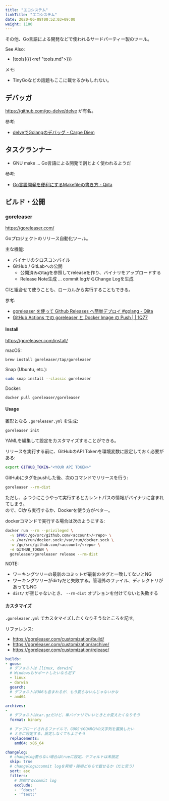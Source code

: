 ```yaml
---
title: "エコシステム"
linkTitle: "エコシステム"
date: 2020-06-08T00:52:03+09:00
weight: 1100
---
```


その他、Go言語による開発などで使われるサードパーティー製のツール。

See Also:

- [tools]({{<ref "tools.md">}})

メモ:

- TinyGoなどの話題もここに載せるかもしれない。

## デバッガ

https://github.com/go-delve/delve が有名。

参考:

- [delveでGolangのデバッグ - Carpe Diem](https://christina04.hatenablog.com/entry/2017/07/16/094140)

## タスクランナー

- GNU make ... Go言語による開発で割とよく使われるようだ

参考:

- [Go言語開発を便利にするMakefileの書き方 - Qiita](https://qiita.com/yoskeoka/items/317a3afab370155b3ae8)

## ビルド・公開
### goreleaser

https://goreleaser.com/

Goプロジェクトのリリース自動化ツール。

主な機能:

- バイナリのクロスコンパイル
- GitHub / GitLabへの公開
  - 公開済みのtagを参照してreleaseを作り、バイナリをアップロードする
  - Release Note生成 ... commit logからChange Logを生成

CIと組合せて使うことも、ローカルから実行することもできる。

参考:

- [goreleaser を使って Github Releases へ簡単デプロイ #golang - Qiita](https://qiita.com/ynozue/items/f939cff562ec782b33f0)
- [GitHub Actions での goreleaser と Docker Image の Push | | 1Q77](https://blog.1q77.com/2020/04/github-actions-goreleaser-docker-image-push/)

#### Install

https://goreleaser.com/install/

macOS:

```sh
brew install goreleaser/tap/goreleaser
```

Snap (Ubuntu, etc.):

```sh
sudo snap install --classic goreleaser
```

Docker:

```sh
docker pull goreleaser/goreleaser
```

#### Usage

雛形となる `.goreleaser.yml` を生成:

```sh
goreleaser init
```

YAMLを編集して設定をカスタマイズすることができる。

リリースを実行する前に、GitHubのAPI Tokenを環境変数に設定しておく必要がある:

```sh
export GITHUB_TOKEN="<YOUR API TOKEN>"
```

GitHubにタグをpushした後、次のコマンドでリリースを行う:

```sh
goreleaser --rm-dist
```

ただし、ふつうにこうやって実行するとカレントパスの情報がバイナリに含まれてしまう。  
ので、CIから実行するか、Dockerを使う方がベター。

dockerコマンドで実行する場合は次のようにする:

```sh
docker run --rm --privileged \
  -v $PWD:/go/src/github.com/<account>/<repo> \
  -v /var/run/docker.sock:/var/run/docker.sock \
  -w /go/src/github.com/<account>/<repo> \
  -e GITHUB_TOKEN \
  goreleaser/goreleaser release --rm-dist
```

NOTE:

- ワーキングツリーの最新のコミットが最新のタグと一致してないとNG
- ワーキングツリーがdirtyだと失敗する。管理外のファイル、ディレクトリがあってもNG
- `dist/` が空じゃないとき、 `--rm-dist` オプションを付けてないと失敗する

#### カスタマイズ

`.goreleaser.yml` でカスタマイズしたくなりそうなところを記す。

リファレンス:

- https://goreleaser.com/customization/build/
- https://goreleaser.com/customization/archive/
- https://goreleaser.com/customization/release/

```YAML
builds:
- goos:
  # デフォルトは [linux, darwin]
  # Windowsもサポートしたいなら足す
  - linux
  - darwin
  goarch:
  # デフォルトは386も含まれるが、もう要らないんじゃないかな
  - amd64
```

```YAML
archives:
- 
  # デフォルトはtar.gzだけど、単バイナリでいいときとか変えたくなりそう
  format: binary

  # アップロードされるファイルで、GOOSやGOARCHの文字列を置換したい
  # ときに設定する。設定しなくてもよさそう
  replacements:
    amd64: x86_64
```

```YAML
changelog:
  # changelog要らない場合はtrueに設定。デフォルトは未設定
  skip: true
  # changelogにcommit logを昇順・降順どちらで載せるか（だと思う）
  sort: asc
  filters:
    # 無視するcommit log
    exclude:
    - '^docs:'
    - '^test:'
```
